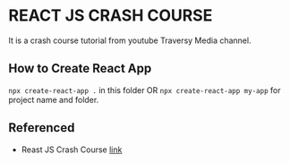 # REACT JS CRASH COURSE

It is a crash course tutorial from youtube Traversy Media channel.

## How to Create React App

`npx create-react-app .` in this folder OR
`npx create-react-app my-app` for project name and folder.


## Referenced

- Reast JS Crash Course [link](https://www.youtube.com/watch?v=sBws8MSXN7A)